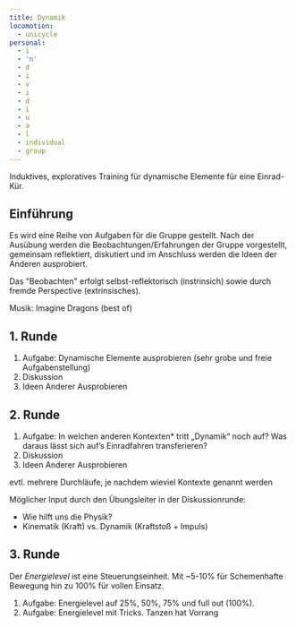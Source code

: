 ```yaml
---
title: Dynamik
locomotion:
  - unicycle
personal:
  - i
  - 'n'
  - d
  - i
  - v
  - i
  - d
  - i
  - u
  - a
  - l
  - individual
  - group
---
```


Induktives, exploratives Training für dynamische Elemente für eine Einrad-Kür.

## Einführung

Es wird eine Reihe von Aufgaben für die Gruppe gestellt. Nach der Ausübung werden die Beobachtungen/Erfahrungen der Gruppe vorgestellt, gemeinsam reflektiert, diskutiert und im Anschluss werden die Ideen der Anderen ausprobiert.

Das "Beobachten" erfolgt selbst-reflektorisch (instrinsich) sowie durch fremde Perspective (extrinsisches).

Musik: Imagine Dragons (best of)

## 1. Runde

1. Aufgabe: Dynamische Elemente ausprobieren (sehr grobe und freie Aufgabenstellung)
2. Diskussion
3. Ideen Anderer Ausprobieren

## 2. Runde

1. Aufgabe: In welchen anderen Kontexten\* tritt „Dynamik“ noch auf? Was daraus lässt sich auf’s Einradfahren transferieren?
2. Diskussion
3. Ideen Anderer Ausprobieren

evtl. mehrere Durchläufe, je nachdem wieviel Kontexte genannt werden

Möglicher Input durch den Übungsleiter in der Diskussionrunde:

* Wie hilft uns die Physik?
* Kinematik (Kraft) vs. Dynamik (Kraftstoß + Impuls)

## 3. Runde

Der *Energielevel* ist eine Steuerungseinheit. Mit \~5-10% für Schemenhafte Bewegung hin zu 100% für vollen Einsatz.

1. Aufgabe: Energielevel auf 25%, 50%, 75% und full out (100%).
2. Aufgabe: Energielevel mit Tricks. Tanzen hat Vorrang
